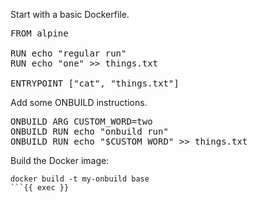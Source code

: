 Start with a basic Dockerfile.

<pre class="file" data-filename="base/Dockerfile" data-target="replace">
FROM alpine

RUN echo "regular run"
RUN echo "one" >> things.txt

ENTRYPOINT ["cat", "things.txt"]
</pre>

Add some ONBUILD instructions.
<pre class="file" data-filename="base/Dockerfile" data-target="append">
ONBUILD ARG CUSTOM_WORD=two
ONBUILD RUN echo "onbuild run"
ONBUILD RUN echo "$CUSTOM_WORD" >> things.txt
</pre>

Build the Docker image:
```
docker build -t my-onbuild base
```{{ exec }}

